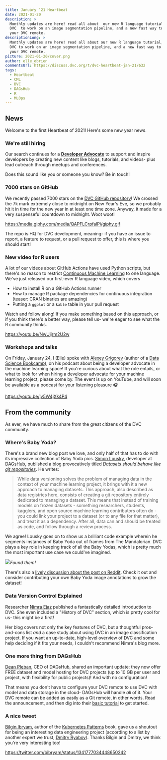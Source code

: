 ```yaml
---
title: January ’21 Heartbeat
date: 2021-01-20
description: >
  Monthly updates are here! read all about  our new R language tutorial, putting
  DVC  to work on an image segmentation pipeline, and a new fast way to setup
  your DVC remote.
descriptionLong: >
  Monthly updates are here! read all about our new R language tutorial, putting
  DVC to work on an image segmentation pipeline, and a new fast way to setup
  your DVC remote.
picture: 2021-01-20/cover.png
author: elle_obrien
commentsUrl: https://discuss.dvc.org/t/dvc-heartbeat-jan-21/632
tags:
  - Heartbeat
  - CML
  - DVC
  - DAGsHub
  - R
  - MLOps
---
```


## News

Welcome to the first Heartbeat of 2021! Here's some new year news.

### We're still hiring

Our search continues for a
[**Developer Advocate**](https://weworkremotely.com/remote-jobs/iterative-developer-advocate)
to support and inspire developers by creating new content like blogs, tutorials,
and videos- plus lead outreach through meetups and conferences.

Does this sound like you or someone you know? Be in touch!

### 7000 stars on GitHub

We recently passed 7000 stars on the
[DVC GitHub repository](https://github.com/iterative/dvc)! We crossed the 7k
mark extremely close to midnight on New Year's Eve, so we probably hit it in
time for the new year in at least one time zone. Anyway, it made for a very
suspenseful countdown to midnight. Woot woot!

https://media.giphy.com/media/QAPFLCrpfalPi/giphy.gif

The repo is HQ for DVC development, meaning- if you have an issue to report, a
feature to request, or a pull request to offer, this is where you should start!

### New video for R users

A lot of our videos about GitHub Actions have used Python scripts, but there's
no reason to restrict [Continuous Machine Learning](https://cml.dev) to one
language. We've just released our first-ever R language video, which covers

- How to install R on a GitHub Actions runner
- How to manage R package dependencies for continuous integration (teaser: CRAN
  binaries are amazing)
- Putting a `ggplot` or a `kable` table in your pull request

Watch and follow along! If you make something based on this approach, or if you
think there's a better way, please tell us- we're eager to see what the R
community thinks.

https://youtu.be/NwUijrm2U2w

### Workshops and talks

On Friday, January 24, I (Elle) spoke with
[Alexey Grigorev](https://twitter.com/Al_Grigor) (author of a
[Data Science Bookcamp](https://mlbookcamp.com/)), on his podcast about being a
developer advocate in the machine learning space! If you're curious about what
the role entails, or what to look for when hiring a developer advocate for your
machine learning project, please come by. The event is up on YouTube, and will
soon be available as a podcast for your listening pleasure 🎧

https://youtu.be/jv5W4jXk4P4

## From the community

As ever, we have much to share from the great citizens of the DVC community.

### Where's Baby Yoda?

There's a brand new blog post we love, and only half of that has to do with its
impressive collection of Baby Yoda pics.
[Simon Lousky](https://dagshub.com/blog/author/simon/), developer at
[DAGsHub](https://dagshub.com), published a blog provocatively titled
[_Datasets should behave like git repositories_](https://dagshub.com/blog/datasets-should-behave-like-git-repositories/).
He writes:

> While data versioning solves the problem of managing data in the context of
> your machine learning project, it brings with it a new approach to managing
> datasets. This approach, also described as data registries here, consists of
> creating a git repository entirely dedicated to managing a dataset. This means
> that instead of training models on frozen datasets - something researchers,
> students, kagglers, and open source machine learning contributors often do -
> you could link your project to a dataset (or to any file for that matter), and
> treat it as a dependency. After all, data can and should be treated as code,
> and follow through a review process.

We agree! Lousky goes on to show us a brilliant code example wherein he segments
instances of Baby Yoda out of frames from The Mandalorian. DVC plays a key role
in keeping track of all the Baby Yodas, which is pretty much the most important
use case we could've imagined.

![](/uploads/images/2021-01-20/bb_yoda.png)_Found them!_

There's also a
[lively discussion about the post on Reddit](https://www.reddit.com/r/MachineLearning/comments/l0l0oc/p_datasets_should_behave_like_git_repositories/).
Check it out and consider contributing your own Baby Yoda image annotations to
grow the dataset!

### Data Version Control Explained

Researcher [Nimra Ejaz](https://blog.crowdbotics.com/author/nimra/) published a
fantastically detailed introduction to DVC. She even included a "History of DVC"
section, which is pretty cool for us- this might be a first!

Her blog covers not only the key features of DVC, but a thoughtful pros-and-cons
list _and_ a case study about using DVC in an image classification project. If
you want an up-to-date, high-level overview of DVC and some help deciding if it
fits your needs, I couldn't recommend Nimra's blog more.

<external-link
href="https://blog.crowdbotics.com/data-version-control-explained/"
title="Data Version Control Explained"
description="Nimra Ejaz"
link="crowdbotics.com"
image="/uploads/images/2021-01-20/crowdbotics.png"/>

### One more thing from DAGsHub

[Dean Pleban](https://twitter.com/DeanPlbn), CEO of DAGsHub, shared an important
update: they now offer FREE dataset and model hosting for DVC projects (up to 10
GB per user and project, with flexibility for public projects)! And with no
configuration!

That means you don't have to configure your DVC remote to use DVC with model and
data storage in the cloud- DAGsHub will handle _all_ of it. Your DVC remote can
be added as easily as a Git remote, in other words. Read the announcement, and
then dig into their
[basic tutorial](https://dagshub.com/docs/experiment-tutorial/overview/) to get
started.

<external-link
href="https://dagshub.com/blog/dagshub-storage-zero-configuration-dataset-model-hosting/"
title="Free Dataset & Model Hosting with Zero Configuration – Launching DAGsHub Storage"
description="Dean Pleban"
link="dagshub.com"
image="/uploads/images/2021-01-20/dagshub.jpg"/>

### A nice tweet

[Bilgin Ibryam](https://twitter.com/bibryam), author of the
[Kubernetes Patterns](https://www.redhat.com/en/engage/kubernetes-containers-architecture-s-201910240918)
book, gave us a shoutout for being an interesting data engineering project
(according to a list by another expert we trust,
[Dmitry Ryabov](https://twitter.com/squarecog)). Thanks Bilgin and Dmitry, we
think you're very interesting too!

https://twitter.com/bibryam/status/1341777034448650242
